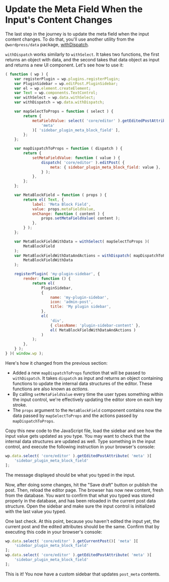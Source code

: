 # Update the Meta Field When the Input's Content Changes

The last step in the journey is to update the meta field when the input content changes. To do that, you'll use another utility from the `@wordpress/data` package, [withDispatch](/packages/data/README.md#withdispatch-mapdispatchtoprops-function-function).

`withDispatch` works similarly to `withSelect`. It takes two functions, the first returns an object with data, and the second takes that data object as input and returns a new UI component. Let's see how to use it:

```js
( function ( wp ) {
	var registerPlugin = wp.plugins.registerPlugin;
	var PluginSidebar = wp.editPost.PluginSidebar;
	var el = wp.element.createElement;
	var Text = wp.components.TextControl;
	var withSelect = wp.data.withSelect;
	var withDispatch = wp.data.withDispatch;

	var mapSelectToProps = function ( select ) {
		return {
			metaFieldValue: select( 'core/editor' ).getEditedPostAttribute(
				'meta'
			)[ 'sidebar_plugin_meta_block_field' ],
		};
	};

	var mapDispatchToProps = function ( dispatch ) {
		return {
			setMetaFieldValue: function ( value ) {
				dispatch( 'core/editor' ).editPost( {
					meta: { sidebar_plugin_meta_block_field: value },
				} );
			},
		};
	};

	var MetaBlockField = function ( props ) {
		return el( Text, {
			label: 'Meta Block Field',
			value: props.metaFieldValue,
			onChange: function ( content ) {
				props.setMetaFieldValue( content );
			},
		} );
	};

	var MetaBlockFieldWithData = withSelect( mapSelectToProps )(
		MetaBlockField
	);
	var MetaBlockFieldWithDataAndActions = withDispatch( mapDispatchToProps )(
		MetaBlockFieldWithData
	);

	registerPlugin( 'my-plugin-sidebar', {
		render: function () {
			return el(
				PluginSidebar,
				{
					name: 'my-plugin-sidebar',
					icon: 'admin-post',
					title: 'My plugin sidebar',
				},
				el(
					'div',
					{ className: 'plugin-sidebar-content' },
					el( MetaBlockFieldWithDataAndActions )
				)
			);
		},
	} );
} )( window.wp );
```

Here's how it changed from the previous section:

-   Added a new `mapDispatchToProps` function that will be passed to `withDispatch`. It takes `dispatch` as input and returns an object containing functions to update the internal data structures of the editor. These functions are also known as _actions_.
-   By calling `setMetaFieldValue` every time the user types something within the input control, we're effectively updating the editor store on each key stroke.
-   The `props` argument to the `MetaBlockField` component contains now the data passed by `mapSelectToProps` and the actions passed by `mapDispatchToProps`.

Copy this new code to the JavaScript file, load the sidebar and see how the input value gets updated as you type. You may want to check that the internal data structures are updated as well. Type something in the input control, and execute the following instruction in your browser's console:

```js
wp.data.select( 'core/editor' ).getEditedPostAttribute( 'meta' )[
	'sidebar_plugin_meta_block_field'
];
```

The message displayed should be what you typed in the input.

Now, after doing some changes, hit the "Save draft" button or publish the post. Then, reload the editor page. The browser has now new content, fresh from the database. You want to confirm that what you typed was stored properly in the database, and has been reloaded in the current post data structure. Open the sidebar and make sure the input control is initialized with the last value you typed.

One last check. At this point, because you haven't edited the input yet, the current post and the edited attributes should be the same. Confirm that by executing this code in your browser's console:

```js
wp.data.select( 'core/editor' ).getCurrentPost()[ 'meta' ][
	'sidebar_plugin_meta_block_field'
];
wp.data.select( 'core/editor' ).getEditedPostAttribute( 'meta' )[
	'sidebar_plugin_meta_block_field'
];
```

This is it! You now have a custom sidebar that updates `post_meta` contents.
